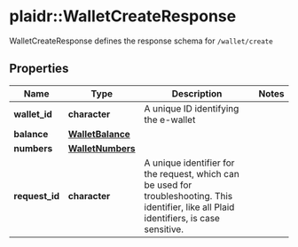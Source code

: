 # plaidr::WalletCreateResponse

WalletCreateResponse defines the response schema for `/wallet/create`

## Properties
Name | Type | Description | Notes
------------ | ------------- | ------------- | -------------
**wallet_id** | **character** | A unique ID identifying the e-wallet | 
**balance** | [**WalletBalance**](WalletBalance.md) |  | 
**numbers** | [**WalletNumbers**](WalletNumbers.md) |  | 
**request_id** | **character** | A unique identifier for the request, which can be used for troubleshooting. This identifier, like all Plaid identifiers, is case sensitive. | 



